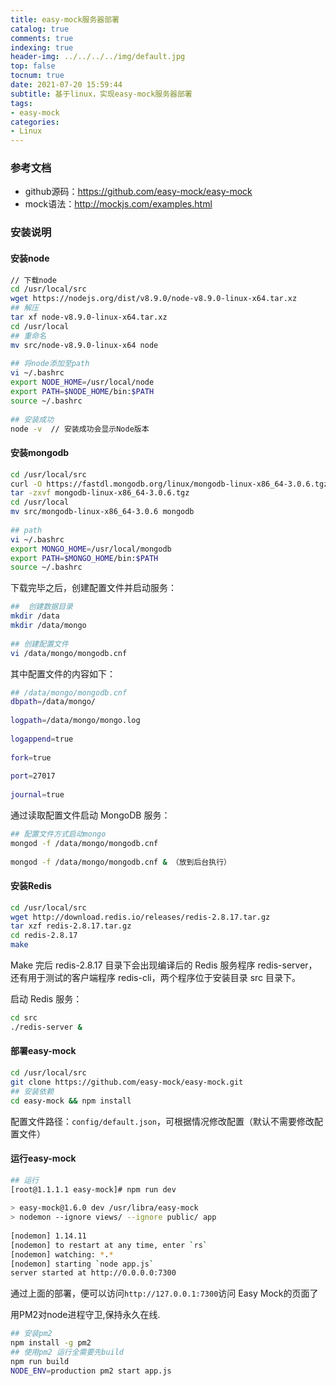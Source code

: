 ```yaml
---
title: easy-mock服务器部署
catalog: true
comments: true
indexing: true
header-img: ../../../../img/default.jpg
top: false
tocnum: true
date: 2021-07-20 15:59:44
subtitle: 基于linux，实现easy-mock服务器部署
tags:
- easy-mock
categories:
- Linux
---
```


### 参考文档
- github源码：https://github.com/easy-mock/easy-mock
- mock语法：http://mockjs.com/examples.html

### 安装说明
#### 安装node

```bash
// 下载node
cd /usr/local/src
wget https://nodejs.org/dist/v8.9.0/node-v8.9.0-linux-x64.tar.xz
## 解压
tar xf node-v8.9.0-linux-x64.tar.xz
cd /usr/local
## 重命名
mv src/node-v8.9.0-linux-x64 node
 
## 将node添加至path
vi ~/.bashrc
export NODE_HOME=/usr/local/node
export PATH=$NODE_HOME/bin:$PATH
source ~/.bashrc
 
## 安装成功
node -v  // 安装成功会显示Node版本
```
#### 安装mongodb

```bash
cd /usr/local/src
curl -O https://fastdl.mongodb.org/linux/mongodb-linux-x86_64-3.0.6.tgz    
tar -zxvf mongodb-linux-x86_64-3.0.6.tgz
cd /usr/local
mv src/mongodb-linux-x86_64-3.0.6 mongodb
 
## path
vi ~/.bashrc
export MONGO_HOME=/usr/local/mongodb
export PATH=$MONGO_HOME/bin:$PATH
source ~/.bashrc
```
下载完毕之后，创建配置文件并启动服务：

```bash
##  创建数据目录
mkdir /data
mkdir /data/mongo
 
## 创建配置文件
vi /data/mongo/mongodb.cnf
```
其中配置文件的内容如下：

```bash
## /data/mongo/mongodb.cnf
dbpath=/data/mongo/
 
logpath=/data/mongo/mongo.log
 
logappend=true
 
fork=true
 
port=27017
 
journal=true

```

通过读取配置文件启动 MongoDB 服务：

```bash
## 配置文件方式启动mongo
mongod -f /data/mongo/mongodb.cnf
 
mongod -f /data/mongo/mongodb.cnf & （放到后台执行）
```

#### 安装Redis

```bash
cd /usr/local/src
wget http://download.redis.io/releases/redis-2.8.17.tar.gz
tar xzf redis-2.8.17.tar.gz
cd redis-2.8.17
make
```
Make 完后 redis-2.8.17 目录下会出现编译后的 Redis 服务程序 redis-server，还有用于测试的客户端程序 redis-cli，两个程序位于安装目录 src 目录下。

启动 Redis 服务：

```bash
cd src
./redis-server &
```

#### 部署easy-mock

```bash
cd /usr/local/src
git clone https://github.com/easy-mock/easy-mock.git
## 安装依赖
cd easy-mock && npm install
```
配置文件路径：``config/default.json``，可根据情况修改配置（默认不需要修改配置文件）

#### 运行easy-mock

```bash
## 运行
[root@1.1.1.1 easy-mock]# npm run dev
 
> easy-mock@1.6.0 dev /usr/libra/easy-mock
> nodemon --ignore views/ --ignore public/ app
 
[nodemon] 1.14.11
[nodemon] to restart at any time, enter `rs`
[nodemon] watching: *.*
[nodemon] starting `node app.js`
server started at http://0.0.0.0:7300
```
通过上面的部署，便可以访问``http://127.0.0.1:7300``访问 Easy Mock的页面了

用PM2对node进程守卫,保持永久在线.

```bash
## 安装pm2 
npm install -g pm2
## 使用pm2 运行全需要先build
npm run build
NODE_ENV=production pm2 start app.js
```

